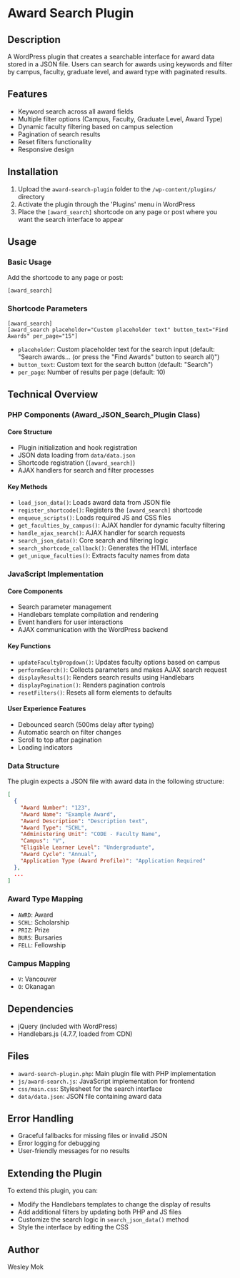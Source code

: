 # Award Search Plugin

## Description
A WordPress plugin that creates a searchable interface for award data stored in a JSON file. Users can search for awards using keywords and filter by campus, faculty, graduate level, and award type with paginated results.

## Features
- Keyword search across all award fields
- Multiple filter options (Campus, Faculty, Graduate Level, Award Type)
- Dynamic faculty filtering based on campus selection
- Pagination of search results
- Reset filters functionality
- Responsive design

## Installation
1. Upload the `award-search-plugin` folder to the `/wp-content/plugins/` directory
2. Activate the plugin through the 'Plugins' menu in WordPress
3. Place the `[award_search]` shortcode on any page or post where you want the search interface to appear

## Usage

### Basic Usage
Add the shortcode to any page or post:
```
[award_search]
```

### Shortcode Parameters
```
[award_search]
[award_search placeholder="Custom placeholder text" button_text="Find Awards" per_page="15"]
```

- `placeholder`: Custom placeholder text for the search input (default: "Search awards... (or press the "Find Awards" button to search all)")
- `button_text`: Custom text for the search button (default: "Search")
- `per_page`: Number of results per page (default: 10)

## Technical Overview

### PHP Components (Award_JSON_Search_Plugin Class)

#### Core Structure
- Plugin initialization and hook registration
- JSON data loading from `data/data.json`
- Shortcode registration (`[award_search]`)
- AJAX handlers for search and filter processes

#### Key Methods
- `load_json_data()`: Loads award data from JSON file
- `register_shortcode()`: Registers the `[award_search]` shortcode
- `enqueue_scripts()`: Loads required JS and CSS files
- `get_faculties_by_campus()`: AJAX handler for dynamic faculty filtering
- `handle_ajax_search()`: AJAX handler for search requests
- `search_json_data()`: Core search and filtering logic
- `search_shortcode_callback()`: Generates the HTML interface
- `get_unique_faculties()`: Extracts faculty names from data

### JavaScript Implementation

#### Core Components
- Search parameter management
- Handlebars template compilation and rendering
- Event handlers for user interactions
- AJAX communication with the WordPress backend

#### Key Functions
- `updateFacultyDropdown()`: Updates faculty options based on campus
- `performSearch()`: Collects parameters and makes AJAX search request
- `displayResults()`: Renders search results using Handlebars
- `displayPagination()`: Renders pagination controls
- `resetFilters()`: Resets all form elements to defaults

#### User Experience Features
- Debounced search (500ms delay after typing)
- Automatic search on filter changes
- Scroll to top after pagination
- Loading indicators

### Data Structure
The plugin expects a JSON file with award data in the following structure:
```json
[
  {
    "Award Number": "123",
    "Award Name": "Example Award",
    "Award Description": "Description text",
    "Award Type": "SCHL",
    "Administering Unit": "CODE - Faculty Name",
    "Campus": "V",
    "Eligible Learner Level": "Undergraduate",
    "Award Cycle": "Annual",
    "Application Type (Award Profile)": "Application Required"
  },
  ...
]
```

### Award Type Mapping
- `AWRD`: Award
- `SCHL`: Scholarship
- `PRIZ`: Prize
- `BURS`: Bursaries
- `FELL`: Fellowship

### Campus Mapping
- `V`: Vancouver
- `O`: Okanagan

## Dependencies
- jQuery (included with WordPress)
- Handlebars.js (4.7.7, loaded from CDN)

## Files
- `award-search-plugin.php`: Main plugin file with PHP implementation
- `js/award-search.js`: JavaScript implementation for frontend
- `css/main.css`: Stylesheet for the search interface
- `data/data.json`: JSON file containing award data

## Error Handling
- Graceful fallbacks for missing files or invalid JSON
- Error logging for debugging
- User-friendly messages for no results

## Extending the Plugin
To extend this plugin, you can:
- Modify the Handlebars templates to change the display of results
- Add additional filters by updating both PHP and JS files
- Customize the search logic in `search_json_data()` method
- Style the interface by editing the CSS

## Author
Wesley Mok